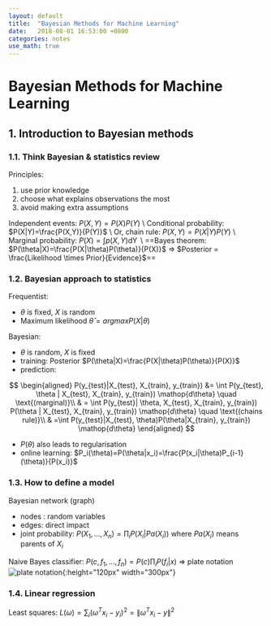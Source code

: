 ```yaml
---
layout: default
title:  "Bayesian Methods for Machine Learning"
date:   2018-08-01 16:53:00 +0800
categories: notes
use_math: true
---
```


# Bayesian Methods for Machine Learning
## 1. Introduction to Bayesian methods

### 1.1. Think Bayesian & statistics review
Principles:
1. use prior knowledge
2. choose what explains observations the most
3. avoid making extra assumptions

Independent events: $P(X,Y)=P(X)P(Y)$  \\
Conditional probability: $P(X|Y)=\frac{P(X,Y)}{P(Y)}$  \\
Or, chain rule: $P(X,Y)=P(X|Y)P(Y)$  \\
Marginal probability: $P(X)=\int p(X,Y) \mathop{dY}$  \\
==Bayes theorem: $P(\theta|X)=\frac{P(X|\theta)P(\theta)}{P(X)}$ => $Posterior = \frac{Likelihood \times Prior}{Evidence}$==

### 1.2. Bayesian approach to statistics
Frequentist: 
- $\theta$ is fixed, $X$ is random
- Maximum likelihood $\hat{\theta} =argmaxP(X|\theta)$

Bayesian:
- $\theta$ is random, $X$ is fixed
-  training: Posterior $P(\theta|X)=\frac{P(X|\theta)P(\theta)}{P(X)}$ 
-  prediction: 

$$
\begin{aligned}
P(y_{test}|X_{test}, X_{train}, y_{train}) &= \int P(y_{test}, \theta | X_{test}, X_{train}, y_{train}) \mathop{d\theta} \quad \text{(marginal)}\\
& =  \int P(y_{test}| \theta, X_{test}, X_{train}, y_{train}) P(\theta | X_{test}, X_{train}, y_{train}) \mathop{d\theta} \quad \text{(chains rule)}\\
& =\int P(y_{test}|X_{test}, \theta)P(\theta|X_{train}, y_{train}) \mathop{d\theta}
\end{aligned}
$$

- $P(\theta)$ also leads to regularisation
- online learning: $P_i(\theta)=P(\theta|x_i)=\frac{P(x_i|\theta)P_{i-1}(\theta)}{P(x_i)}$

### 1.3. How to define a model
Bayesian network (graph) 
- nodes : random variables
- edges: direct impact
- joint probability: $P(X_1, ..., X_n) = \prod_i P(X_i|Pa(X_i))$ where $Pa(X_i)$ means parents of $X_i$

Naive Bayes classifier: $P(c, f_1, ..., f_n) = P(c)\prod_i P(f_i|x)$ => plate notation
![plate notation](https://wiki.ubc.ca/images/thumb/e/ed/FpLDA1.jpg/550px-FpLDA1.jpg){:height="120px" width="300px"}

### 1.4. Linear regression
Least squares: $L(\omega) = \sum_i (\omega^Tx_i - y_i)^2 = \| \omega^Tx_i - y\|^2$
